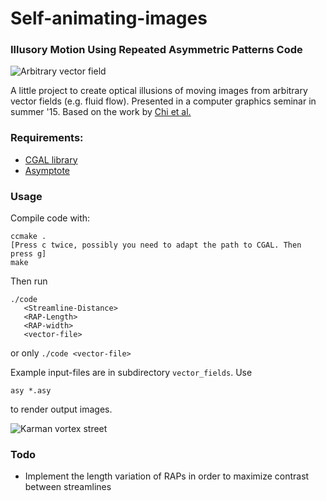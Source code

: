 # Self-animating-images
### Illusory Motion Using Repeated Asymmetric Patterns Code

![Arbitrary vector field](example.png)

A little project to create optical illusions of moving images from arbitrary vector fields (e.g. fluid flow).
Presented in a computer graphics seminar in summer '15. Based on the work by [Chi et al.](http://graphics.csie.ncku.edu.tw/SAI/)

### Requirements:
* [CGAL library](https://www.cgal.org/)
* [Asymptote](http://asymptote.sourceforge.net/)

### Usage
Compile code with:
```
ccmake .
[Press c twice, possibly you need to adapt the path to CGAL. Then press g] 
make
```

Then run
```
./code
   <Streamline-Distance>
   <RAP-Length>
   <RAP-width>
   <vector-file>
```
or only `./code <vector-file>`

Example input-files are in subdirectory `vector_fields`. 
Use 
```
asy *.asy
```
to render output images.

![Karman vortex street](example2.png)

### Todo
* Implement the length variation of RAPs in order to maximize contrast between streamlines
